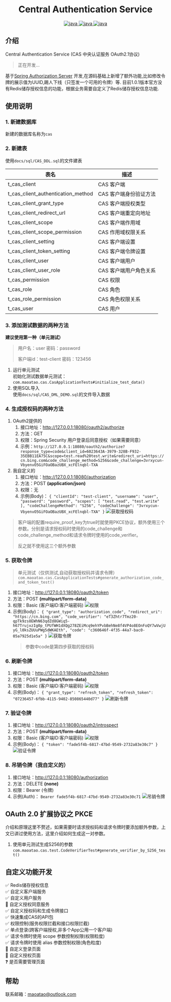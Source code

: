# <center> Central Authentication Service
<p align="center">
  <a href="https://www.oracle.com/java">
    <img src="https://img.shields.io/badge/Java-17-blue" alt="java">
  </a>
  <a href="https://spring.io/projects/spring-boot">
    <img src="https://img.shields.io/badge/Spring Boot-3.0.3-green" alt="java">
  </a>
  <a href="https://spring.io/projects/spring-authorization-server">
    <img src="https://img.shields.io/badge/Spring Authorization Server-1.0.1-orange" alt="java">
  </a>
</p>

## 介绍

Central Authentication Service (CAS 中央认证服务 OAuth2.1协议)

> 正在开发...

基于[Spring Authorization Server](https://spring.io/projects/spring-authorization-server)
开发,在源码基础上新增了额外功能,比如修改令牌的展示值为UUID,踢人下线（只签发一个可用的令牌）等.
目前1.0.1版本官方没有Redis储存授权信息的功能，根据业务需要自定义了Redis储存授权信息功能.

## 使用说明

### 1. 新建数据库

新建的数据库名称为`cas`

### 2. 新建表

使用`docs/sql/CAS_DDL.sql`的文件建表

| 表名                                 | 描述            |
|------------------------------------|---------------|
| t_cas_client                       | CAS 客户端       |
| t_cas_client_authentication_method | CAS 客户端身份验证方法 |
| t_cas_client_grant_type            | CAS 客户端授权类型   |
| t_cas_client_redirect_url          | CAS 客户端重定向地址  |
| t_cas_client_scope                 | CAS 客户端作用域    |
| t_cas_client_scope_permission      | CAS 作用域权限关系   |
| t_cas_client_setting               | CAS 客户端设置     |
| t_cas_client_token_setting         | CAS 客户端令牌设置   |
| t_cas_client_user                  | CAS 客户端用户     |
| t_cas_client_user_role             | CAS 客户端用户角色关系 |
| t_cas_permission                   | CAS 权限        |
| t_cas_role                         | CAS 角色        |
| t_cas_role_permission              | CAS 角色权限关系    |
| t_cas_user                         | CAS 用户        |

### 3. 添加测试数据的两种方法

**建议使用第一种（单元测试）**
> 用户名：user 密码：password
>
> 客户端id：test-client 密码：123456

1. 运行单元测试  
   初始化测试数据单元测试：  
   `com.maoatao.cas.CasApplicationTests#initialize_test_data()`
2. 使用SQL导入  
   使用`docs/sql/CAS_DML_DEMO.sql`的文件导入数据

### 4. 生成授权码的两种方法

1. OAuth2提供的
   1. 接口地址：http://127.0.0.1:18080/oauth2/authorize
   2. 方法：GET
   3. 权限：Spring Security 用户登录后同意授权（如果需要同意）
   4. 示例：`http://127.0.0.1:18080/oauth2/authorize?response_type=code&client_id=6023643A-3979-328B-F932-35EBB11EA75C&scope=test.read%20test.write&redirect_uri=https://cn.bing.com&code_challenge_method=S256&code_challenge=3vrxycun-VbyenvO5GiFOaOBazUBX_xcFElnqbl-TXA`
2. 我自定义的
    1. 接口地址：http://127.0.0.1:18080/authorization
    2. 方法：POST **(application/json)**
    3. 权限：无
    4. 示例(Body)：
       `{
       "clientId": "test-client",
       "username": "user",
       "password": "password",
       "scopes": [
       "test.read",
       "test.write"
       ],
       "codeChallengeMethod": "S256",
       "codeChallenge": "3vrxycun-VbyenvO5GiFOaOBazUBX_xcFElnqbl-TXA"
       }`
       ![获取授权码](docs/readme_imags/获取授权码.png "获取授权码")


> 客户端的配置require_proof_key为true时就使用PKCE协议，额外使用三个参数。分别是请求授权码时使用的code_challenge和code_challenge_method和请求令牌时使用的code_verifier。
>
> 反之就不使用这三个额外参数

### 5. 获取令牌
> 单元测试（仅供测试,自动获取授权码并请求令牌）  
> `com.maoatao.cas.CasApplicationTests#generate_authorization_code_and_token_test()`

1. 接口地址：http://127.0.0.1:18080/oauth2/token
2. 方法：POST **(multipart/form-data)**
3. 权限：Basic (客户端ID:客户端密码)
   ![权限](docs/readme_imags/BasicAuth.png "权限")
4. 示例(Body)：
   `{
   "grant_type": "authorization_code",
   "redirect_uri": "https://cn.bing.com",
   "code_verifier": "eT3Zhtr7Tmz20-qpTk9zs8EWhN63qdZd8GWiq5-h67TrujxzIg0p_tPUfWH1dXQg278ZEiMcq9ehYPvbBehNe8f4VP4o8EOnFoQY7wVwjUyG_l0ksZUUuPWg5dWKAEth",
   "code": "c360646f-4f35-44a7-bac0-05a7925d1e5a"
   }`
   ![获取令牌](docs/readme_imags/获取令牌.png "获取令牌")
   > 参数中code是第四步获取的授权码

### 6. 刷新令牌

1. 接口地址：http://127.0.0.1:18080/oauth2/token
2. 方法：POST **(multipart/form-data)**
3. 权限：Basic (客户端ID:客户端密码)
   ![权限](docs/readme_imags/BasicAuth.png "权限")
4. 示例(Body)：
   `{
   "grant_type": "refresh_token",
   "refresh_token": "07236457-6fbb-4115-9402-850865440d77"
   }`
   ![刷新令牌](docs/readme_imags/刷新令牌.png "刷新令牌")

### 7. 验证令牌

1. 接口地址：http://127.0.0.1:18080/oauth2/introspect
2. 方法：POST **(multipart/form-data)**
3. 权限：Basic (客户端ID:客户端密码)
   ![权限](docs/readme_imags/BasicAuth.png "权限")
4. 示例(Body)：
   `{
   "token": "fade5f4b-6817-47bd-9549-2732a83e30c7"
   }`
   ![验证令牌](docs/readme_imags/验证令牌.png "验证令牌")

### 8. 吊销令牌（我自定义的）

1. 接口地址：http://127.0.0.1:18080/authorization
2. 方法：DELETE **(none)**
3. 权限：Bearer (令牌)
4. 示例(Auth)：
   `Bearer fade5f4b-6817-47bd-9549-2732a83e30c71`
   ![吊销令牌](docs/readme_imags/吊销令牌.png "吊销令牌")

## OAuth 2.0 扩展协议之 PKCE

介绍和原理这里不赘述，如果需要时请求授权码和请求令牌时要添加额外参数，上文已讲过使用方法，这里介绍如何生成这一对参数。

1. 使用单元测试生成S256的参数
   `com.maoatao.cas.test.CodeVerifierTest#generate_verifier_by_S256_test()`

## 自定义功能开发
✅ Redis储存授权信息  
✅ 自定义客户端服务  
✅ 自定义用户服务  
🚀 自定义授权同意服务  
✅ 自定义授权码和生成令牌接口  
✅ 快速集成CAS的API包  
✅ 权限控制(服务权限拦截和接口权限拦截)  
✅ 单点登录(跨客户端授权,非多个App公用一个客户端)  
✅ 请求令牌时使用 scope 参数控制权限(权限粒度)  
✅ 请求令牌时使用 alias 参数控制权限(角色粒度)  
💭 自定义登录页面  
💭 自定义授权页面  
❓ 是否需要管理页面  

## 帮助

联系邮箱：maoatao@outlook.com
